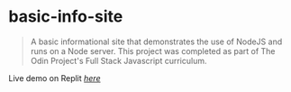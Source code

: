 # basic-info-site
> A basic informational site that demonstrates the use of NodeJS and runs on a Node server. This project was completed as part of The Odin Project's Full Stack Javascript curriculum.

Live demo on Replit [_here_](https://basic-info-site-2.dizzle411.repl.co)
